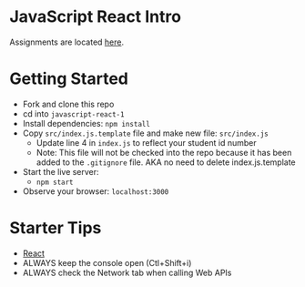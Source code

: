 # JavaScript React Intro

Assignments are located [here](./Assignments.md).

# Getting Started
- Fork and clone this repo
- cd into `javascript-react-1`
- Install dependencies: `npm install`
- Copy `src/index.js.template` file and make new file: `src/index.js`
  - Update line 4 in `index.js` to reflect your student id number
  - Note: This file will not be checked into the repo because it has been added to the `.gitignore` file. AKA no need to delete index.js.template
- Start the live server: 
  - `npm start`
- Observe your browser: `localhost:3000`

# Starter Tips
- [React](https://reactjs.org/)
- ALWAYS keep the console open (Ctl+Shift+i)
- ALWAYS check the Network tab when calling Web APIs
